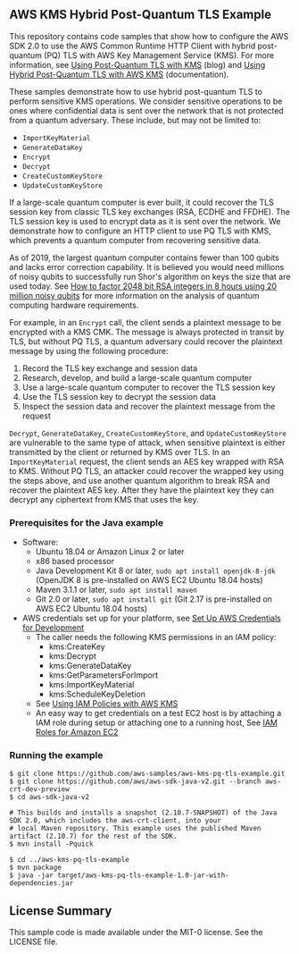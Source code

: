 ## AWS KMS Hybrid Post-Quantum TLS Example

This repository contains code samples that show how to configure the AWS SDK 2.0 to use the AWS Common Runtime HTTP 
Client with hybrid post-quantum (PQ) TLS with AWS Key Management Service (KMS). For more information, see
[Using Post-Quantum TLS with KMS](https://aws.amazon.com/blogs/security/using-post-quantum-tls-with-kms/) (blog) and
[Using Hybrid Post-Quantum TLS with AWS KMS](https://docs.aws.amazon.com/kms/latest/developerguide/pqtls.html)
(documentation).

These samples demonstrate how to use hybrid post-quantum TLS to perform sensitive KMS operations. We consider sensitive
operations to be ones where confidential data is sent over the network that is not protected from a quantum adversary.
These include, but may not be limited to:
* `ImportKeyMaterial`
* `GenerateDataKey`
* `Encrypt`
* `Decrypt`
* `CreateCustomKeyStore`
* `UpdateCustomKeyStore`

If a large-scale quantum computer is ever built, it could recover the TLS session key from classic TLS key exchanges
(RSA, ECDHE and FFDHE). The TLS session key is used to encrypt data as it is sent over the network. We demonstrate how
to configure an HTTP client to use PQ TLS with KMS, which prevents a quantum computer from recovering sensitive data.

As of 2019, the largest quantum computer contains fewer than 100 qubits and lacks error correction capability. It is
believed you would need millions of noisy qubits to successfully run Shor's algorithm on keys the size that are used
today. See
[How to factor 2048 bit RSA integers in 8 hours using 20 million noisy qubits](https://arxiv.org/pdf/1905.09749.pdf) for
more information on the analysis of quantum computing hardware requirements.

For example, in an `Encrypt` call, the client sends a plaintext message to be encrypted with a KMS CMK. The message is
always protected in transit by TLS, but without PQ TLS, a quantum adversary could recover the plaintext message by using
the following procedure:
1. Record the TLS key exchange and session data
2. Research, develop, and build a large-scale quantum computer
2. Use a large-scale quantum computer to recover the TLS session key
1. Use the TLS session key to decrypt the session data
1. Inspect the session data and recover the plaintext message from the request

`Decrypt`, `GenerateDataKey`, `CreateCustomKeyStore`, and `UpdateCustomKeyStore` are vulnerable to the same type of 
attack, when sensitive plaintext is either transmitted by the client or returned by KMS over TLS. In an
`ImportKeyMaterial` request, the client sends an AES key wrapped with RSA to KMS. Without PQ TLS, an attacker could
recover the wrapped key using the steps above, and use another quantum algorithm to break RSA and recover the plaintext
AES key. After they have the plaintext key they can decrypt any ciphertext from KMS that uses the key.

### Prerequisites for the Java example
* Software:
  *   Ubuntu 18.04 or Amazon Linux 2 or later
  *   x86 based processor
  *   Java Development Kit 8 or later, `sudo apt install openjdk-8-jdk` (OpenJDK 8 is pre-installed on AWS EC2 Ubuntu
      18.04 hosts)
  *   Maven 3.1.1 or later, `sudo apt install maven`
  *   Git 2.0 or later, `sudo apt install git` (Git 2.17 is pre-installed on AWS EC2 Ubuntu 18.04 hosts)
* AWS credentials set up for your platform, see [Set Up AWS Credentials for Development](https://docs.aws.amazon.com/sdk-for-java/v2/developer-guide/setup-credentials.html)
    * The caller needs the following KMS permissions in an IAM policy:
        * kms:CreateKey
        * kms:Decrypt
        * kms:GenerateDataKey
        * kms:GetParametersForImport
        * kms:ImportKeyMaterial
        * kms:ScheduleKeyDeletion
  *   See [Using IAM Policies with AWS KMS](https://docs.aws.amazon.com/kms/latest/developerguide/iam-policies.html)
  *   An easy way to get credentials on a test EC2 host is by attaching a IAM role during setup or attaching one to a
      running host, See
      [IAM Roles for Amazon EC2](https://docs.aws.amazon.com/AWSEC2/latest/UserGuide/iam-roles-for-amazon-ec2.html)

### Running the example
```$bash
$ git clone https://github.com/aws-samples/aws-kms-pq-tls-example.git
$ git clone https://github.com/aws/aws-sdk-java-v2.git --branch aws-crt-dev-preview
$ cd aws-sdk-java-v2

# This builds and installs a snapshot (2.10.7-SNAPSHOT) of the Java SDK 2.0, which includes the aws-crt-client, into your
# local Maven repository. This example uses the published Maven artifact (2.10.7) for the rest of the SDK.
$ mvn install -Pquick

$ cd ../aws-kms-pq-tls-example
$ mvn package
$ java -jar target/aws-kms-pq-tls-example-1.0-jar-with-dependencies.jar
```
## License Summary

This sample code is made available under the MIT-0 license. See the LICENSE file.
